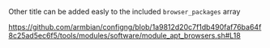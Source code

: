 Other title can be added easly to the included `browser_packages` array

https://github.com/armbian/configng/blob/1a9812d20c7f1db490faf76ba64f8c25ad5ec6f5/tools/modules/software/module_apt_browsers.sh#L18
